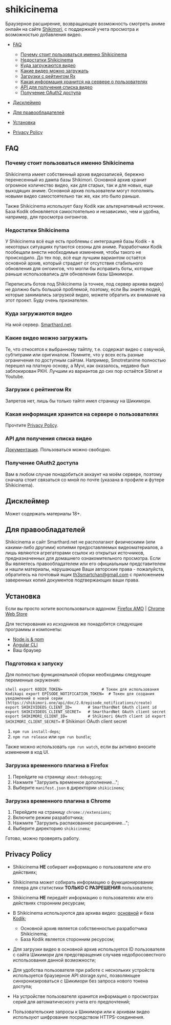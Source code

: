 # shikicinema

Браузерное расширение, возвращающее возможность смотреть аниме онлайн на сайте [Shikimori](https://shikimori.one), с поддержкой учета просмотра и возможностью добавления видео.

-   [FAQ](https://github.com/Smarthard/shikicinema#faq)
    -   [Почему стоит пользоваться именно Shikicinema](https://github.com/Smarthard/shikicinema#%D0%BF%D0%BE%D1%87%D0%B5%D0%BC%D1%83-%D1%81%D1%82%D0%BE%D0%B8%D1%82-%D0%BF%D0%BE%D0%BB%D1%8C%D0%B7%D0%BE%D0%B2%D0%B0%D1%82%D1%8C%D1%81%D1%8F-%D0%B8%D0%BC%D0%B5%D0%BD%D0%BD%D0%BE-shikicinema)
    -   [Недостатки Shikicinema](https://github.com/Smarthard/shikicinema#%D0%BD%D0%B5%D0%B4%D0%BE%D1%81%D1%82%D0%B0%D1%82%D0%BA%D0%B8-shikicinema)
    -   [Куда загружаются видео](https://github.com/Smarthard/shikicinema#%D0%BA%D1%83%D0%B4%D0%B0-%D0%B7%D0%B0%D0%B3%D1%80%D1%83%D0%B6%D0%B0%D1%8E%D1%82%D1%81%D1%8F-%D0%B2%D0%B8%D0%B4%D0%B5%D0%BE)
    -   [Какие видео можно загружать](https://github.com/Smarthard/shikicinema#%D0%BA%D0%B0%D0%BA%D0%B8%D0%B5-%D0%B2%D0%B8%D0%B4%D0%B5%D0%BE-%D0%BC%D0%BE%D0%B6%D0%BD%D0%BE-%D0%B7%D0%B0%D0%B3%D1%80%D1%83%D0%B6%D0%B0%D1%82%D1%8C)
    -   [Загрузки с рейтингом Rx](https://github.com/Smarthard/shikicinema#%D0%B7%D0%B0%D0%B3%D1%80%D1%83%D0%B7%D0%BA%D0%B8-%D1%81-%D1%80%D0%B5%D0%B9%D1%82%D0%B8%D0%BD%D0%B3%D0%BE%D0%BC-rx)
    -   [Какая информация хранится на сервере о пользователях](https://github.com/Smarthard/shikicinema#%D0%BA%D0%B0%D0%BA%D0%B0%D1%8F-%D0%B8%D0%BD%D1%84%D0%BE%D1%80%D0%BC%D0%B0%D1%86%D0%B8%D1%8F-%D1%85%D1%80%D0%B0%D0%BD%D0%B8%D1%82%D1%81%D1%8F-%D0%BD%D0%B0-%D1%81%D0%B5%D1%80%D0%B2%D0%B5%D1%80%D0%B5-%D0%BE-%D0%BF%D0%BE%D0%BB%D1%8C%D0%B7%D0%BE%D0%B2%D0%B0%D1%82%D0%B5%D0%BB%D1%8F%D1%85)
    -   [API для получения списка видео](https://github.com/Smarthard/shikicinema#api-%D0%B4%D0%BB%D1%8F-%D0%BF%D0%BE%D0%BB%D1%83%D1%87%D0%B5%D0%BD%D0%B8%D1%8F-%D1%81%D0%BF%D0%B8%D1%81%D0%BA%D0%B0-%D0%B2%D0%B8%D0%B4%D0%B5%D0%BE)
    -   [Получение OAuth2 доступа](https://github.com/Smarthard/shikicinema#%D0%BF%D0%BE%D0%BB%D1%83%D1%87%D0%B5%D0%BD%D0%B8%D0%B5-oauth2-%D0%B4%D0%BE%D1%81%D1%82%D1%83%D0%BF%D0%B0)

-   [Дисклеймер](https://github.com/Smarthard/shikicinema#%D0%B4%D0%B8%D1%81%D0%BA%D0%BB%D0%B5%D0%B9%D0%BC%D0%B5%D1%80)

-   [Для правообладателей](https://github.com/Smarthard/shikicinema#%D0%B4%D0%BB%D1%8F-%D0%BF%D1%80%D0%B0%D0%B2%D0%BE%D0%BE%D0%B1%D0%BB%D0%B0%D0%B4%D0%B0%D1%82%D0%B5%D0%BB%D0%B5%D0%B9)

-   [Установка](https://github.com/Smarthard/shikicinema#%D1%83%D1%81%D1%82%D0%B0%D0%BD%D0%BE%D0%B2%D0%BA%D0%B0)

-   [Privacy Policy](https://github.com/Smarthard/shikicinema#privacy-policy)

## FAQ

### Почему стоит пользоваться именно Shikicinema

Shikicinema имеет собственный архив видеозаписей, бережно перенесенный из дампа базы Shikimori. Основной архив хранит огромное количество видео, как для старых, так и для новых, еще выходящих аниме. Основной архив пользователи могут пополнять новыми видео самостоятельно так же, как это было раньше.

Также Shikicinema использует базу Kodik как альтернативный источник. База Kodik обновляется самостоятельно и независимо, чем и удобна, например, для просмотра онгоингов.

### Недостатки Shikicinema

У Shikicinema всё еще есть проблемы с интеграцией базы Kodik - в некоторых ситуациях путаются сезоны для аниме. Разработчики Kodik пообещали внести необходимые изменения, чтобы такого не происходило. До тех пор, всё еще лучшим вариантом остаётся основной архив, который страдает от отсутствия стабильного обновления для онгоингов, что могли бы исправить боты, которые раньше использовались для обновления базы Шикимори.

Переписать ботов под Shikicinema (а точнее, под сервер архива видео) не должно быть большой проблемой, поэтому, если Вы знаете людей, которые занимались загрузкой видео, можете обратить их внимание на этот проект. Буду очень признателен.

### Куда загружаются видео

На мой сервер. [Smarthard.net](https://smarthard.net).

### Какие видео можно загружать

Те, что относятся к выбранному тайтлу, т.е. содержат видео с озвучкой, субтитрами или оригиналом. Помните, что у всех есть разные ограничения по доступным сайтам. Например, Smotretanime полностью перешел на платную основу, а Myvi, как оказалось, недавно был заблокирован РКН. Лучшим из вариантов до сих пор остаётся Sibnet и Youtube.

### Загрузки с рейтингом Rx

Запретов нет, лишь бы только тайтл имел страницу на Шикимори.

### Какая информация хранится на сервере о пользователях

Прочтите [Privacy Policy](https://github.com/Smarthard/shikicinema#privacy-policy).

### API для получения списка видео

[Документация](https://smarthard.net/docs/swagger/#/Shikivideos). Пользоваться можно свободно.

### Получение OAuth2 доступа

Вам в любом случае понадобиться аккаунт на моём сервере, поэтому сначала стоит связаться со мной по почте (указана в профиле и футере Shikicinema).

## Дисклеймер

Может содержать материалы 18+.

## Для правообладателей

Shikicinema и сайт Smarthard.net не располагают физическими (или какими-либо другими) копиями предоставляемых видеоматериалов, а лишь являются агрегаторами ссылок из открытых источников, предназначенных для домашнего ознакомительного просмотра. Если Вы являетесь правообладателем или его официальным представителем и нашли материалы, нарушающие Ваши авторские права - пожалуйста, обратитесь на почтовый ящик th3smartchan@gmail.com с приложением заверенных копий документов подтвержающих ваши права.

## Установка

Если вы просто хотите воспользоваться аддоном:
[Firefox AMO](https://addons.mozilla.org/en-US/firefox/addon/shikicinema/) | [Chrome Web Store](https://chrome.google.com/webstore/detail/shikicinema/hmbjohbggdnlpmokjbholpgegcdbehjp)

Для тестирования из исходников же понадобятся следующие программы и компонеты:

-   [Node.js & npm](https://nodejs.org/)
-   [Angular CLI](https://www.npmjs.com/package/@angular/cli)
-   Ваш браузер

### Подготовка к запуску

Для полностью функциональной сборки необходимы следующие переменные окружения:

`shell
export KODIK_TOKEN=                 # Токен для использования Kodikapi
export EPISODE_NOTIFICATION_TOKEN=  # Токен для создания уведомлений о новой серии (https://shikimori.one/api/doc/2.0/episode_notifications/create)
export SHIKIVIDEOS_CLIENT_ID=       # SmarthardNet OAuth client id
export SHIKIVIDEOS_CLIENT_SECRET=   # SmarthardNet OAuth client secret
export SHIKIMORI_CLIENT_ID=         # Shikimori OAuth client id
export SHIKIMORI_CLIENT_SECRET=`    # Shikimori OAuth client secret

1.  `npm run install-deps`;
2.  `npm run release` или `npm run bundle`;

Также можно использовать `npm run watch`, если вы активно вносите изменения в код UI.

### Загрузка временного плагина в Firefox

1.  Перейдите на страницу `about:debugging`;
2.  Нажмите "Загрузить временное дополнение...";
3.  Выберите `manifest.json` в директории `shikicinema`;

### Загрузка временного плагина в Chrome

1.  Перейдите на страницу `chrome://extensions`;
2.  Включите режим разработчика;
3.  Нажмите "Загрузить распакованное расширение...";
4.  Выберите директорию `shikicinema`;

Готово, можно проверять работу.

## Privacy Policy

-   Shikicinema __НЕ__ собирает информацию о пользователе или его действиях;

-   Shikicinema может собирать информацию о функционировании плеера для статистики __ТОЛЬКО С РАЗРЕШЕНИЯ__ пользователя;

-   Shikicinema __НЕ__ передаёт информацию о пользователях или его действиях сторонним ресурсам;

-   В Shikicinema используются два архива видео: [основной](https://smarthard.net) и база [Kodik](https://kodik.biz);
    -   Основной архив является собственностью разработчика Shikicinema;
    -   База Kodik является сторонним ресурсом;

-   Для загрузки видео в основной архив используется ID пользователя с сайта Шикимори для предотвращения случаев недобросовестного использования данной возможности;

-   Для удобства пользователя при работе с нескольких устройств используетcя браузерное API storage.sync, позволяющее синхронизироваться с Шикимори без запроса нового токена доступа;

-   На устройстве пользователя хранится информация о просмотрах серий для автоматического учета его предпочтений;

-   Пользовательские запросы к Шикимори или к архивам видео используют шифрование посредством HTTPS-соединения.
